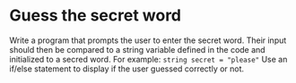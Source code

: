 # Guess the secret word

Write a program that prompts the user to enter the secret word. Their input should then be compared to a string variable defined in the code and initialized to a secred word. For example:
`string secret = "please"`
Use an if/else statement to display if the user guessed correctly or not.